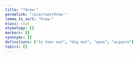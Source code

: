 ```yaml
---
title: "*Hrew-"
permalink: "/pie/root/Hrew-"
lemma_to_sort: "hrew-"
klass: root
etymology: []
markers: []
synonyms: []
definitions: ["to tear out", "dig out", "open", "acquire"]
topics: []
---
```

